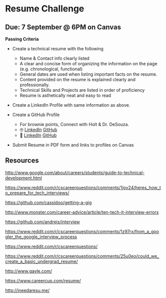 # Resume Challenge
## **Due:** 7 September @ 6PM on Canvas

**Passing Criteria**

- Create a technical resume with the following
    - Name & Contact info clearly listed
    - A clear and concise form of organizing the information on the page (e.g. chronological, functional)
    - General dates are used when listing important facts on the resume.
    - Content provided on the resume is explained clearly and professionally.
    - Technical Skills and Projects are listed in order of proficiency
    - Resume is asthetically neat and easy to read

- Create a LinkedIn Profile with same information as above.
- Create a GitHub Profile
    - For brownie points, Connect with Holt & Dr. DeSouza.
    - 🤓 [LinkedIn](https://linkedin.com/in/holtwashere) [GitHub](https://github.com/holtwashere)
    - 🤖 [LinkedIn](https://www.linkedin.com/in/guilherme-desouza-283baa32/) [GitHub](https://github.com/GNDeSouza)

- Submit Resume in PDF form and links to profiles on Canvas

## Resources

http://www.google.com/about/careers/students/guide-to-technical-development.html

https://www.reddit.com/r/cscareerquestions/comments/1jov24/heres_how_to_prepare_for_tech_interviews/

https://github.com/cassidoo/getting-a-gig

http://www.monster.com/career-advice/article/ten-tech-it-interview-errors

https://github.com/andreis/interview

https://www.reddit.com/r/cscareerquestions/comments/1z97rx/from_a_googler_the_google_interview_process 

https://www.reddit.com/r/cscareerquestions/

https://www.reddit.com/r/cscareerquestions/comments/25u0eo/could_we_create_a_basic_undergrad_resume/

http://www.gayle.com/

https://www.careercup.com/resume/

http://ineedaresu.me/
